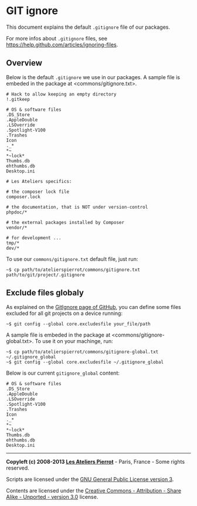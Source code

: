 GIT ignore
=============

This document explains the default `.gitignore` file of our packages.

For more infos about `.gitignore` files, see <https://help.github.com/articles/ignoring-files>.


## Overview

Below is the default `.gitignore` we use in our packages. A sample file is embeded in the
package at <commons/gitignore.txt>.

    # Hack to allow keeping an empty directory
    !.gitkeep

    # OS & software files
    .DS_Store
    .AppleDouble
    .LSOverride
    .Spotlight-V100
    .Trashes
    Icon
    ._*
    *~
    *~lock*
    Thumbs.db
    ehthumbs.db
    Desktop.ini

    # Les Ateliers specifics:
    
    # the composer lock file
    composer.lock

    # the documentation, that is NOT under version-control
    phpdoc/*

    # the external packages installed by Composer
    vendor/*

    # for development ...
    tmp/*
    dev/*

To use our `commons/gitignore.txt` default file, just run:

    ~$ cp path/to/atelierspierrot/commons/gitignore.txt path/to/git/project/.gitignore


## Exclude files globaly

As explained on the [GitIgnore page of GitHub](https://github.com/github/gitignore), you
can define some files excluded for all git projects on a device running:

    ~$ git config --global core.excludesfile your_file/path

A sample file is embeded in the package at <commons/gitignore-global.txt>. To use it on your
machinge, run:

    ~$ cp path/to/atelierspierrot/commons/gitignore-global.txt ~/.gitignore_global
    ~$ git config --global core.excludesfile ~/.gitignore_global

Below is our current `gitignore_global` content:

    # OS & software files
    .DS_Store
    .AppleDouble
    .LSOverride
    .Spotlight-V100
    .Trashes
    Icon
    ._*
    *~
    *~lock*
    Thumbs.db
    ehthumbs.db
    Desktop.ini


----
**Copyleft (c) 2008-2013 [Les Ateliers Pierrot](http://www.ateliers-pierrot.fr/)** - Paris, France - Some rights reserved.

Scripts are licensed under the [GNU General Public License version 3](http://www.gnu.org/licenses/gpl.html).

Contents are licensed under the [Creative Commons - Attribution - Share Alike - Unported - version 3.0](http://creativecommons.org/licenses/by-sa/3.0/) license.

